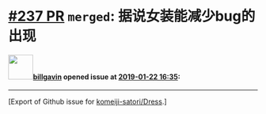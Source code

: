 # [\#237 PR](https://github.com/komeiji-satori/Dress/pull/237) `merged`: 据说女装能减少bug的出现

#### <img src="https://avatars.githubusercontent.com/u/2245004?u=b1dc54170279e692cc6ae0872ed2f5d0ca889420&v=4" width="50">[billgavin](https://github.com/billgavin) opened issue at [2019-01-22 16:35](https://github.com/komeiji-satori/Dress/pull/237):






-------------------------------------------------------------------------------



[Export of Github issue for [komeiji-satori/Dress](https://github.com/komeiji-satori/Dress).]
